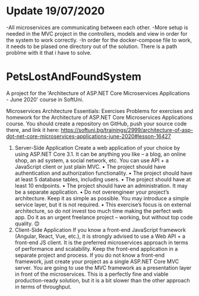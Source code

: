 # Update 19/07/2020
-All microservices are communicating between each other.
-More setup is needed in the MVC project in the controllers, models and view in order for the system to work correctly.
-In order for the docker-compose file to work, it needs to be plased one directory out of the solution. There is a path problme with it that i have to solve.

# PetsLostAndFoundSystem
A project for the 'Architecture of ASP.NET Core Microservices Applications - June 2020' course in SoftUni.

Microservices Architecture Essentials: Exercises
Problems for exercises and homework for the Architecture of ASP.NET Core Microservices Applications course.
You should create a repository on GitHub, push your source code there, and link it here: 
https://softuni.bg/trainings/2999/architecture-of-asp-dot-net-core-microservices-applications-june-2020#lesson-16427
1.	Server-Side Application
Create a web application of your choice by using ASP.NET Core 3.1. It can be anything you like – a blog, an online shop, an ad system, a social network, etc. You can use API + a JavaScript client or just plain MVC. 
•	The project should have authentication and authorization functionality.
•	The project should have at least 5 database tables, including users. 
•	The project should have at least 10 endpoints.
•	The project should have an administration. It may be a separate application.
•	Do not overengineer your project’s architecture. Keep it as simple as possible. You may introduce a simple service layer, but it is not required. 
•	This exercise’s focus is on external architecture, so do not invest too much time making the perfect web app. Do it as an urgent freelance project – working, but without top code quality. 😊
2.	Client-Side Application
If you know a front-end JavaScript framework (Angular, React, Vue, etc.), it is strongly advised to use a Web API + a front-end JS client. It is the preferred microservices approach in terms of performance and scalability. Keep the front-end application in a separate project and process. If you do not know a front-end framework, just create your project as a single ASP.NET Core MVC server. You are going to use the MVC framework as a presentation layer in front of the microservices. This is a perfectly fine and viable production-ready solution, but it is a bit slower than the other approach in terms of throughput.
